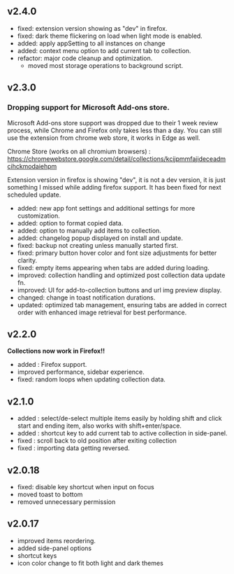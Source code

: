## v2.4.0

- fixed: extension version showing as "dev" in firefox.
- fixed: dark theme flickering on load when light mode is enabled.
- added: apply appSetting to all instances on change
- added: context menu option to add current tab to collection.
- refactor: major code cleanup and optimization.
  - moved most storage operations to background script.

## v2.3.0

### **Dropping support for Microsoft Add-ons store.**

Microsoft Add-ons store support was dropped due to their 1 week review process, while Chrome and Firefox only takes less than a day. You can still use the extension from chrome web store, it works in Edge as well.

Chrome Store (works on all chromium browsers) : <https://chromewebstore.google.com/detail/collections/kcijpmmfajideceadmcihckmodaiehpm>

Extension version in firefox is showing "dev", it is not a dev version, it is just something I missed while adding firefox support. It has been fixed for next scheduled update.

- added: new app font settings and additional settings for more customization.
- added: option to format copied data.
- added: option to manually add items to collection.
- added: changelog popup displayed on install and update.
- fixed: backup not creating unless manually started first.
- fixed: primary button hover color and font size adjustments for better clarity.
- fixed: empty items appearing when tabs are added during loading.
- improved: collection handling and optimized post collection data update fn.
- improved: UI for add-to-collection buttons and url img preview display.
- changed: change in toast notification durations.
- updated: optimized tab management, ensuring tabs are added in correct order with enhanced image retrieval for best performance.

## v2.2.0

**Collections now work in Firefox!!**

- added : Firefox support.
- improved performance, sidebar experience.
- fixed: random loops when updating collection data.

## v2.1.0

- added : select/de-select multiple items easily by holding shift and click start and ending item, also works with shift+enter/space.
- added : shortcut key to add current tab to active collection in side-panel.
- fixed : scroll back to old position after exiting collection
- fixed : importing data getting reversed.

## v2.0.18

- fixed: disable key shortcut when input on focus
- moved toast to bottom
- removed unnecessary permission

## v2.0.17

- improved items reordering.
- added side-panel options
- shortcut keys
- icon color change to fit both light and dark themes
